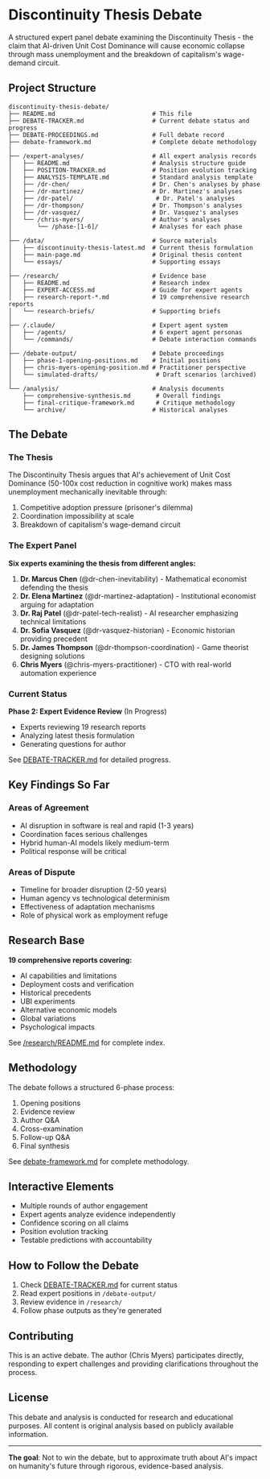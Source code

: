 # Discontinuity Thesis Debate

A structured expert panel debate examining the Discontinuity Thesis - the claim that AI-driven Unit Cost Dominance will cause economic collapse through mass unemployment and the breakdown of capitalism's wage-demand circuit.

## Project Structure

```
discontinuity-thesis-debate/
├── README.md                           # This file
├── DEBATE-TRACKER.md                   # Current debate status and progress
├── DEBATE-PROCEEDINGS.md               # Full debate record
├── debate-framework.md                 # Complete debate methodology
│
├── /expert-analyses/                   # All expert analysis records
│   ├── README.md                       # Analysis structure guide
│   ├── POSITION-TRACKER.md             # Position evolution tracking
│   ├── ANALYSIS-TEMPLATE.md            # Standard analysis template
│   ├── /dr-chen/                       # Dr. Chen's analyses by phase
│   ├── /dr-martinez/                   # Dr. Martinez's analyses
│   ├── /dr-patel/                       # Dr. Patel's analyses
│   ├── /dr-thompson/                   # Dr. Thompson's analyses
│   ├── /dr-vasquez/                    # Dr. Vasquez's analyses
│   └── /chris-myers/                   # Author's analyses
│       └── /phase-[1-6]/               # Analyses for each phase
│
├── /data/                              # Source materials
│   ├── discontinuity-thesis-latest.md  # Current thesis formulation
│   ├── main-page.md                    # Original thesis content
│   └── essays/                         # Supporting essays
│
├── /research/                          # Evidence base
│   ├── README.md                       # Research index
│   ├── EXPERT-ACCESS.md                # Guide for expert agents
│   ├── research-report-*.md            # 19 comprehensive research reports
│   └── research-briefs/                # Supporting briefs
│
├── /.claude/                           # Expert agent system
│   ├── /agents/                        # 6 expert agent personas
│   └── /commands/                      # Debate interaction commands
│
├── /debate-output/                     # Debate proceedings
│   ├── phase-1-opening-positions.md    # Initial positions
│   ├── chris-myers-opening-position.md # Practitioner perspective
│   └── simulated-drafts/                # Draft scenarios (archived)
│
└── /analysis/                          # Analysis documents
    ├── comprehensive-synthesis.md       # Overall findings
    ├── final-critique-framework.md      # Critique methodology
    └── archive/                        # Historical analyses
```

## The Debate

### The Thesis
The Discontinuity Thesis argues that AI's achievement of Unit Cost Dominance (50-100x cost reduction in cognitive work) makes mass unemployment mechanically inevitable through:
1. Competitive adoption pressure (prisoner's dilemma)
2. Coordination impossibility at scale
3. Breakdown of capitalism's wage-demand circuit

### The Expert Panel

**Six experts examining the thesis from different angles:**

1. **Dr. Marcus Chen** (@dr-chen-inevitability) - Mathematical economist defending the thesis
2. **Dr. Elena Martinez** (@dr-martinez-adaptation) - Institutional economist arguing for adaptation
3. **Dr. Raj Patel** (@dr-patel-tech-realist) - AI researcher emphasizing technical limitations
4. **Dr. Sofia Vasquez** (@dr-vasquez-historian) - Economic historian providing precedent
5. **Dr. James Thompson** (@dr-thompson-coordination) - Game theorist designing solutions
6. **Chris Myers** (@chris-myers-practitioner) - CTO with real-world automation experience

### Current Status

**Phase 2: Expert Evidence Review** (In Progress)
- Experts reviewing 19 research reports
- Analyzing latest thesis formulation
- Generating questions for author

See [DEBATE-TRACKER.md](DEBATE-TRACKER.md) for detailed progress.

## Key Findings So Far

### Areas of Agreement
- AI disruption in software is real and rapid (1-3 years)
- Coordination faces serious challenges
- Hybrid human-AI models likely medium-term
- Political response will be critical

### Areas of Dispute
- Timeline for broader disruption (2-50 years)
- Human agency vs technological determinism
- Effectiveness of adaptation mechanisms
- Role of physical work as employment refuge

## Research Base

**19 comprehensive reports covering:**
- AI capabilities and limitations
- Deployment costs and verification
- Historical precedents
- UBI experiments
- Alternative economic models
- Global variations
- Psychological impacts

See [/research/README.md](research/README.md) for complete index.

## Methodology

The debate follows a structured 6-phase process:
1. Opening positions
2. Evidence review
3. Author Q&A
4. Cross-examination
5. Follow-up Q&A
6. Final synthesis

See [debate-framework.md](debate-framework.md) for complete methodology.

## Interactive Elements

- Multiple rounds of author engagement
- Expert agents analyze evidence independently
- Confidence scoring on all claims
- Position evolution tracking
- Testable predictions with accountability

## How to Follow the Debate

1. Check [DEBATE-TRACKER.md](DEBATE-TRACKER.md) for current status
2. Read expert positions in `/debate-output/`
3. Review evidence in `/research/`
4. Follow phase outputs as they're generated

## Contributing

This is an active debate. The author (Chris Myers) participates directly, responding to expert challenges and providing clarifications throughout the process.

## License

This debate and analysis is conducted for research and educational purposes. All content is original analysis based on publicly available information.

---

**The goal**: Not to win the debate, but to approximate truth about AI's impact on humanity's future through rigorous, evidence-based analysis.